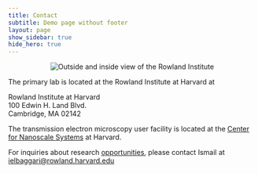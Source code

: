 ```yaml
---
title: Contact
subtitle: Demo page without footer
layout: page
show_sidebar: true
hide_hero: true
---
```


<center>
 <img src="../img/Rowland.png" alt="Outside and inside view of the Rowland Institute ">
</center>

The primary lab is located at the Rowland Institute at Harvard at 

Rowland Institute at Harvard<br/>
100 Edwin H. Land Blvd.<br/>
Cambridge, MA 02142

The transmission electron microscopy user facility is located at the [Center for Nanoscale Systems](https://cns1.rc.fas.harvard.edu/) at Harvard.

For inquiries about research [opportunities](../opportunities/), please contact Ismail at ielbaggari@rowland.harvard.edu 
